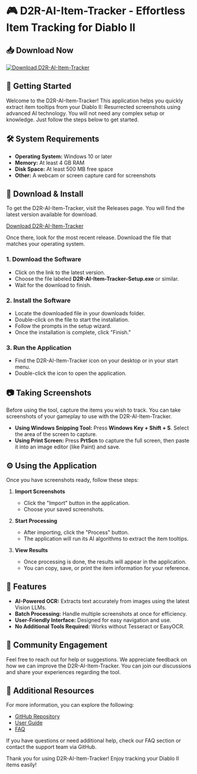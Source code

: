 # 🎮 D2R-AI-Item-Tracker - Effortless Item Tracking for Diablo II

## 📥 Download Now
[![Download D2R-AI-Item-Tracker](https://img.shields.io/badge/Download-D2R--AI--Item--Tracker-blue)](https://github.com/memamara/D2R-AI-Item-Tracker/releases)

## 🚀 Getting Started
Welcome to the D2R-AI-Item-Tracker! This application helps you quickly extract item tooltips from your Diablo II: Resurrected screenshots using advanced AI technology. You will not need any complex setup or knowledge. Just follow the steps below to get started.

## 🛠️ System Requirements
- **Operating System:** Windows 10 or later
- **Memory:** At least 4 GB RAM
- **Disk Space:** At least 500 MB free space
- **Other:** A webcam or screen capture card for screenshots

## 📂 Download & Install
To get the D2R-AI-Item-Tracker, visit the Releases page. You will find the latest version available for download.

[Download D2R-AI-Item-Tracker](https://github.com/memamara/D2R-AI-Item-Tracker/releases)

Once there, look for the most recent release. Download the file that matches your operating system. 

### 1. Download the Software
- Click on the link to the latest version.
- Choose the file labeled **D2R-AI-Item-Tracker-Setup.exe** or similar.
- Wait for the download to finish.

### 2. Install the Software
- Locate the downloaded file in your downloads folder.
- Double-click on the file to start the installation.
- Follow the prompts in the setup wizard.
- Once the installation is complete, click "Finish."

### 3. Run the Application
- Find the D2R-AI-Item-Tracker icon on your desktop or in your start menu.
- Double-click the icon to open the application.

## 📷 Taking Screenshots
Before using the tool, capture the items you wish to track. You can take screenshots of your gameplay to use with the D2R-AI-Item-Tracker.

- **Using Windows Snipping Tool:** Press **Windows Key + Shift + S**. Select the area of the screen to capture.
- **Using Print Screen:** Press **PrtScn** to capture the full screen, then paste it into an image editor (like Paint) and save.

## ⚙️ Using the Application
Once you have screenshots ready, follow these steps:

1. **Import Screenshots**
   - Click the "Import" button in the application.
   - Choose your saved screenshots.

2. **Start Processing**
   - After importing, click the "Process" button.
   - The application will run its AI algorithms to extract the item tooltips.

3. **View Results**
   - Once processing is done, the results will appear in the application.
   - You can copy, save, or print the item information for your reference.

## 🔄 Features
- **AI-Powered OCR:** Extracts text accurately from images using the latest Vision LLMs.
- **Batch Processing:** Handle multiple screenshots at once for efficiency.
- **User-Friendly Interface:** Designed for easy navigation and use.
- **No Additional Tools Required:** Works without Tesseract or EasyOCR.

## 🤝 Community Engagement
Feel free to reach out for help or suggestions. We appreciate feedback on how we can improve the D2R-AI-Item-Tracker. You can join our discussions and share your experiences regarding the tool.

## 🔗 Additional Resources
For more information, you can explore the following:
- [GitHub Repository](https://github.com/memamara/D2R-AI-Item-Tracker)
- [User Guide](#)
- [FAQ](#)

If you have questions or need additional help, check our FAQ section or contact the support team via GitHub. 

Thank you for using D2R-AI-Item-Tracker! Enjoy tracking your Diablo II items easily!